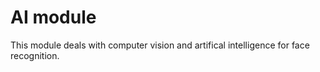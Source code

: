 # AI module

This module deals with computer vision and artifical intelligence for face recognition. 
